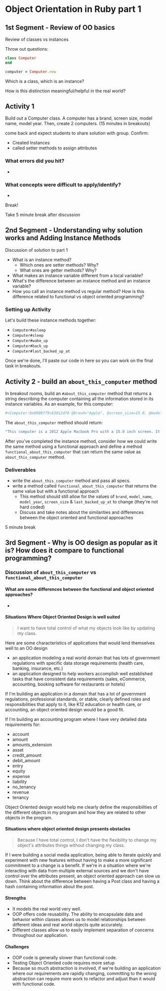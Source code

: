 # Object Orientation in Ruby part 1
## 1st Segment - Review of OO basics

Review of classes vs instances

Throw out questions:

```rb
class Computer
end

computer = Computer.new
```

Which is a class, which is an instance?

How is this distinction meaningful/helpful in the real world?

## Activity 1

Build out a Computer class. A computer has a brand, screen size, model name, model year. Then, create 2 computers. (15 minutes in breakouts)

come back and expect students to share solution with group.
Confirm:
- Created Instances
- called setter methods to assign attributes

### What errors did you hit?

-

### What concepts were difficult to apply/identify?
- 

Break!


Take 5 minute break after discussion

## 2nd Segment - Understanding why solution works and Adding Instance Methods

Discussion of solution to part 1
- What is an instance method?
  - Which ones are setter methods? Why?
  - What ones are getter methods? Why?
- What makes an instance variable different from a local variable?
- What's the difference between an instance method and an instance variable?
- How you call an instance method vs regular method? How is this difference related to functional vs object oriented programming?

### Setting up Activity 

Let's build these instance methods together:

- `Computer#asleep` 
- `Computer#sleep`
- `Computer#wake_up`
- `Computer#back_up`
- `Computer#last_backed_up_at` 

Once we're done, I'll paste our code in here so you can work on the final task in breakouts.

## Activity 2 - build an `about_this_computer` method

In breakout rooms, build an `#about_this_computer` method that returns a string describing the computer containing all the information stored in its instance variables.  As an example, for this computer:
```rb
#<Computer:0x00007f9c63012d70 @brand="Apple", @screen_size=15.0, @model_name="Macbook Pro", @model_year=2012, @last_backed_up_at=#<DateTime: 2021-08-04T18:28:11-07:00 ((2459432j,5291s,489721000n),-25200s,2299161j)>>
```
The `about_this_computer` method should return:

```rb
"This computer is a 2012 Apple Macbook Pro with a 15.0 inch screen. It was last backed up at 6:28 PM on 08-04-2021" 
```

After you've completed the instance method, consider how we could write the same method using a functional approach and define a method `functional_about_this_computer` that can return the same value as `about_this_computer` method.

### Deliverables

- write the `about_this_computer` method and pass all specs.
- write a method called `functional_about_this_computer` that returns the same value but with a functional approach
  - This method should still allow for the values of `brand`, `model_name`, `model_year`, `screen_size` & `last_backed_up_at` to change (they're not hard coded)
  - Discuss and take notes about the similarities and differences between the object oriented and functional approaches

5 minute break
## 3rd Segment - Why is OO design as popular as it is? How does it compare to functional programming? 

### Discussion of `about_this_computer` vs `functional_about_this_computer`

#### What are some differences between the functional and object oriented approaches?
- 
#### Situations Where Object Oriented Design is well suited
>I want to have total control of what my objects look like by updating my class.

Here are some characteristics of applications that would lend themselves well to an OO design

- an application modeling a real world domain that has lots of government regulations with specific data storage requirements (health care, banking, insurance, etc.)
- an application designed to help workers accomplish well established tasks that have consistent data requirements (sales, eCommerce, accounting, booking software for restaurants or hotels) 

If I'm building an application in a domain that has a lot of government regulations, professional standards, or stable, clearly defined roles and responsibilities that apply to it, like K12 education or health care, or accounting, an object oriented design would be a good fit.  

If I'm building an accounting program where I have very detailed data requirements for:
- account
- amount 
- amounts_extension 
- asset
- credit_amount
- debit_amount
- entry
- equity 
- expense
- liability
- no_tenancy
- revenue
- tenancy 

Object Oriented design would help me clearly define the responsibilities of the different objects in my program and how they are related to other objects in the program. 

#### Situations where object oriented design presents obstacles
>Because I have total control, I don't have the flexibility to change my object's attributes things without changing my class.

If I were building a social media application, being able to iterate quickly and experiment with new features without having to make a more significant commitment to a change is a benefit. If we're in a situation where we're interacting with data from multiple external sources and we don't have control over the attributes present, an object oriented approach can slow us down. Think about the difference between having a Post class and having a hash containing information about the post. 

#### Strengths
- It models the real world very well.
- OOP offers code reusability. The ability to encapsulate data and behavior within classes allows us to model relationships between different ideas and real world objects quite accurately.
- Different classes allow us to easily implement separation of concerns throughout our application.

#### Challenges
- OOP code is generally slower than functional code. 
- Testing Object Oriented code requires more setup
- Because so much abstraction is involved, if we're building an application where our requirements are rapidly changing, committing to the wrong abstraction can require more work to refactor and adjust than it would with functional code.